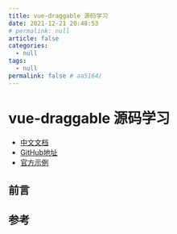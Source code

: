 ```yaml
---
title: vue-draggable 源码学习
date: 2021-12-21 20:48:53
# permalink: null
article: false
categories: 
  - null
tags: 
  - null
permalink: false # aa5164/
---
```

# vue-draggable 源码学习


- [中文文档](https://www.itxst.com/vue-draggable/tutorial.html)
- [GitHub地址](https://github.com/SortableJS/Vue.Draggable)
- [官方示例](https://sortablejs.github.io/Vue.Draggable)

## 前言






## 参考

